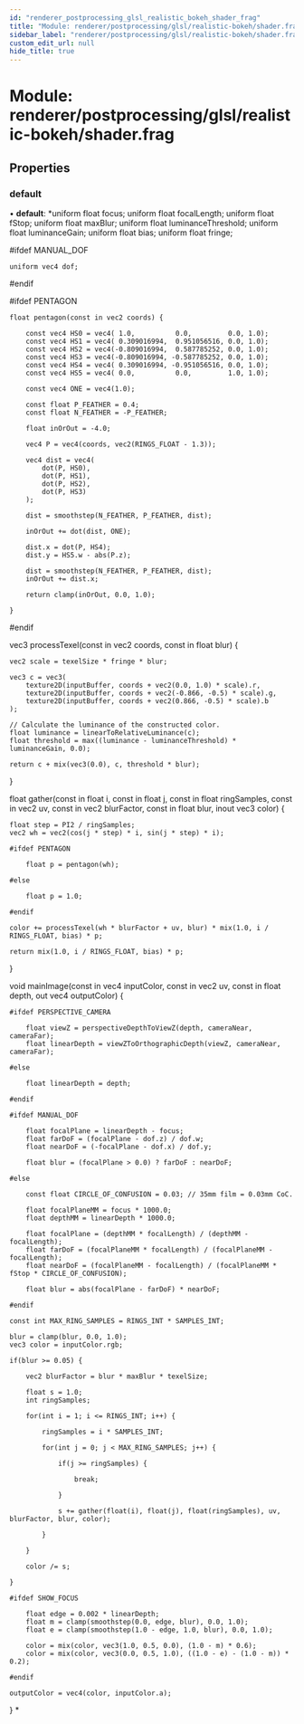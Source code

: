 ```yaml
---
id: "renderer_postprocessing_glsl_realistic_bokeh_shader_frag"
title: "Module: renderer/postprocessing/glsl/realistic-bokeh/shader.frag"
sidebar_label: "renderer/postprocessing/glsl/realistic-bokeh/shader.frag"
custom_edit_url: null
hide_title: true
---
```


# Module: renderer/postprocessing/glsl/realistic-bokeh/shader.frag

## Properties

### default

• **default**: *uniform float focus;
uniform float focalLength;
uniform float fStop;
uniform float maxBlur;
uniform float luminanceThreshold;
uniform float luminanceGain;
uniform float bias;
uniform float fringe;

#ifdef MANUAL_DOF

	uniform vec4 dof;

#endif

#ifdef PENTAGON

	float pentagon(const in vec2 coords) {

		const vec4 HS0 = vec4( 1.0,          0.0,         0.0, 1.0);
		const vec4 HS1 = vec4( 0.309016994,  0.951056516, 0.0, 1.0);
		const vec4 HS2 = vec4(-0.809016994,  0.587785252, 0.0, 1.0);
		const vec4 HS3 = vec4(-0.809016994, -0.587785252, 0.0, 1.0);
		const vec4 HS4 = vec4( 0.309016994, -0.951056516, 0.0, 1.0);
		const vec4 HS5 = vec4( 0.0,          0.0,         1.0, 1.0);

		const vec4 ONE = vec4(1.0);

		const float P_FEATHER = 0.4;
		const float N_FEATHER = -P_FEATHER;

		float inOrOut = -4.0;

		vec4 P = vec4(coords, vec2(RINGS_FLOAT - 1.3));

		vec4 dist = vec4(
			dot(P, HS0),
			dot(P, HS1),
			dot(P, HS2),
			dot(P, HS3)
		);

		dist = smoothstep(N_FEATHER, P_FEATHER, dist);

		inOrOut += dot(dist, ONE);

		dist.x = dot(P, HS4);
		dist.y = HS5.w - abs(P.z);

		dist = smoothstep(N_FEATHER, P_FEATHER, dist);
		inOrOut += dist.x;

		return clamp(inOrOut, 0.0, 1.0);

	}

#endif

vec3 processTexel(const in vec2 coords, const in float blur) {

	vec2 scale = texelSize * fringe * blur;

	vec3 c = vec3(
		texture2D(inputBuffer, coords + vec2(0.0, 1.0) * scale).r,
		texture2D(inputBuffer, coords + vec2(-0.866, -0.5) * scale).g,
		texture2D(inputBuffer, coords + vec2(0.866, -0.5) * scale).b
	);

	// Calculate the luminance of the constructed color.
	float luminance = linearToRelativeLuminance(c);
	float threshold = max((luminance - luminanceThreshold) * luminanceGain, 0.0);

	return c + mix(vec3(0.0), c, threshold * blur);

}

float gather(const in float i, const in float j, const in float ringSamples,
	const in vec2 uv, const in vec2 blurFactor, const in float blur, inout vec3 color) {

	float step = PI2 / ringSamples;
	vec2 wh = vec2(cos(j * step) * i, sin(j * step) * i);

	#ifdef PENTAGON

		float p = pentagon(wh);

	#else

		float p = 1.0;

	#endif

	color += processTexel(wh * blurFactor + uv, blur) * mix(1.0, i / RINGS_FLOAT, bias) * p;

	return mix(1.0, i / RINGS_FLOAT, bias) * p;

}

void mainImage(const in vec4 inputColor, const in vec2 uv, const in float depth, out vec4 outputColor) {

	#ifdef PERSPECTIVE_CAMERA

		float viewZ = perspectiveDepthToViewZ(depth, cameraNear, cameraFar);
		float linearDepth = viewZToOrthographicDepth(viewZ, cameraNear, cameraFar);

	#else

		float linearDepth = depth;

	#endif

	#ifdef MANUAL_DOF

		float focalPlane = linearDepth - focus;
		float farDoF = (focalPlane - dof.z) / dof.w;
		float nearDoF = (-focalPlane - dof.x) / dof.y;

		float blur = (focalPlane > 0.0) ? farDoF : nearDoF;

	#else

		const float CIRCLE_OF_CONFUSION = 0.03; // 35mm film = 0.03mm CoC.

		float focalPlaneMM = focus * 1000.0;
		float depthMM = linearDepth * 1000.0;

		float focalPlane = (depthMM * focalLength) / (depthMM - focalLength);
		float farDoF = (focalPlaneMM * focalLength) / (focalPlaneMM - focalLength);
		float nearDoF = (focalPlaneMM - focalLength) / (focalPlaneMM * fStop * CIRCLE_OF_CONFUSION);

		float blur = abs(focalPlane - farDoF) * nearDoF;

	#endif

	const int MAX_RING_SAMPLES = RINGS_INT * SAMPLES_INT;

	blur = clamp(blur, 0.0, 1.0);
	vec3 color = inputColor.rgb;

	if(blur >= 0.05) {

		vec2 blurFactor = blur * maxBlur * texelSize;

		float s = 1.0;
		int ringSamples;

		for(int i = 1; i <= RINGS_INT; i++) {

			ringSamples = i * SAMPLES_INT;

			for(int j = 0; j < MAX_RING_SAMPLES; j++) {

				if(j >= ringSamples) {

					break;

				}

				s += gather(float(i), float(j), float(ringSamples), uv, blurFactor, blur, color);

			}

		}

		color /= s;

	}

	#ifdef SHOW_FOCUS

		float edge = 0.002 * linearDepth;
		float m = clamp(smoothstep(0.0, edge, blur), 0.0, 1.0);
		float e = clamp(smoothstep(1.0 - edge, 1.0, blur), 0.0, 1.0);

		color = mix(color, vec3(1.0, 0.5, 0.0), (1.0 - m) * 0.6);
		color = mix(color, vec3(0.0, 0.5, 1.0), ((1.0 - e) - (1.0 - m)) * 0.2);

	#endif

	outputColor = vec4(color, inputColor.a);

}
*
